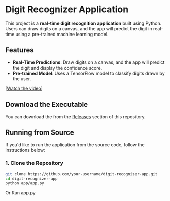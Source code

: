 # Digit Recognizer Application

This project is a **real-time digit recognition application** built using Python. Users can draw digits on a canvas, and the app will predict the digit in real-time using a pre-trained machine learning model.

## Features

- **Real-Time Predictions**: Draw digits on a canvas, and the app will predict the digit and display the confidence score.
- **Pre-trained Model**: Uses a TensorFlow model to classify digits drawn by the user.

[[Watch the video](https://www.youtube.com/shorts/J3XGTI3oPZA)]

## Download the Executable

You can download the from the [Releases](https://github.com/EllE961/Digit-Recognizer-Application/releases) section of this repository.

## Running from Source

If you'd like to run the application from the source code, follow the instructions below:

### 1. Clone the Repository

```bash
git clone https://github.com/your-username/digit-recognizer-app.git
cd digit-recognizer-app
python app/app.py
```
Or Run app.py
